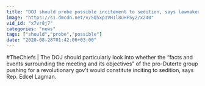 ```yaml
---
title: "DOJ should probe possible incitement to sedition, says lawmaker"
image: "https://s1.dmcdn.net/v/SQ5xp1VH1l8uHF5y2/x240"
vid_id: "x7vr8j7"
categories: "news"
tags: ["should","probe","possible"]
date: "2020-08-28T01:42:06+03:00"
---
```

#TheChiefs | The DOJ should particularly look into whether the “facts and events surrounding the meeting and its objectives” of the pro-Duterte group pushing for a revolutionary gov't would constitute inciting to sedition, says Rep. Edcel Lagman.
